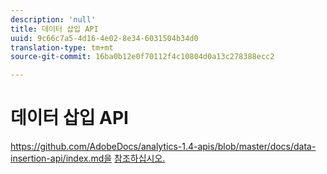 ```yaml
---
description: 'null'
title: 데이터 삽입 API
uuid: 9c66c7a5-4d16-4e02-8e34-6031504b34d0
translation-type: tm+mt
source-git-commit: 16ba0b12e0f70112f4c10804d0a13c278388ecc2

---
```



# 데이터 삽입 API

<!-- Git link needs to change to root relative link -->

https://github.com/AdobeDocs/analytics-1.4-apis/blob/master/docs/data-insertion-api/index.md을 [참조하십시오.](https://github.com/AdobeDocs/analytics-1.4-apis/blob/master/docs/data-insertion-api/index.md)
